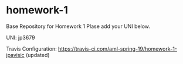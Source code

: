 # homework-1
Base Repository for Homework 1
Plase add your UNI below.

UNI: jp3679

Travis Configuration: https://travis-ci.com/aml-spring-19/homework-1-jpavisic (updated)
